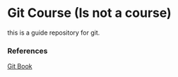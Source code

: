 # Git Course (Is not a course)

this is a guide repository for git. 

### References

[Git Book](https://git-scm.com/book/en/v2)
